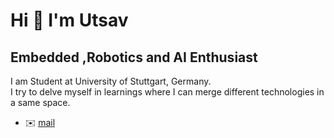 Hi 👋 I'm Utsav
==============================
Embedded ,Robotics and AI Enthusiast
------------------------------------
I am Student at University of Stuttgart, Germany.   
I try to delve myself in learnings where I can merge different technologies in a same space.
* ✉️  [mail](mailto:utsavpanchal2704@gmail.com)

